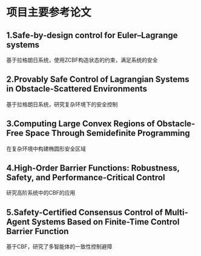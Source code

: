 # 项目主要参考论文
## 1.Safe-by-design control for Euler–Lagrange systems
基于拉格朗日系统，使用ZCBF构造状态的约束，满足系统的安全
## 2.Provably Safe Control of Lagrangian Systems in Obstacle-Scattered Environments
基于拉格朗日系统，研究复杂环境下的安全控制
## 3.Computing Large Convex Regions of Obstacle-Free Space Through Semidefinite Programming
在复杂环境中构建椭圆形安全区域
## 4.High-Order Barrier Functions: Robustness, Safety, and Performance-Critical Control
研究高阶系统中的CBF的应用
## 5.Safety-Certified Consensus Control of Multi-Agent Systems Based on Finite-Time Control Barrier Function
基于CBF，研究了多智能体的一致性控制避障
